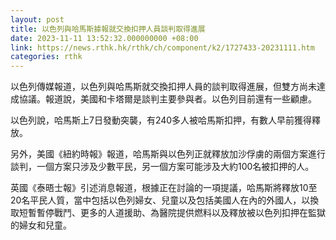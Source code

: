 ```yaml
---
layout: post
title: 以色列與哈馬斯據報就交換扣押人員談判取得進展
date: 2023-11-11 13:52:32.000000000 +08:00
link: https://news.rthk.hk/rthk/ch/component/k2/1727433-20231111.htm
categories: rthk
---
```


以色列傳媒報道，以色列與哈馬斯就交換扣押人員的談判取得進展，但雙方尚未達成協議。報道說，美國和卡塔爾是談判主要參與者。以色列目前還有一些顧慮。

以色列說，哈馬斯上7日發動突襲，有240多人被哈馬斯扣押，有數人早前獲得釋放。

另外，美國《紐約時報》報道，哈馬斯與以色列正就釋放加沙俘虜的兩個方案進行談判，一個方案只涉及少數平民，另一個方案可能涉及大約100名被扣押的人。

英國《泰晤士報》引述消息報道，根據正在討論的一項提議，哈馬斯將釋放10至20名平民人質，當中包括以色列婦女、兒童以及包括美國人在內的外國人，以換取短暫暫停戰鬥、更多的人道援助、為醫院提供燃料以及釋放被以色列扣押在監獄的婦女和兒童。
